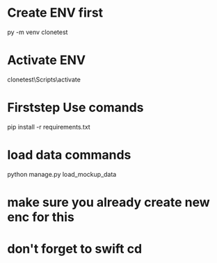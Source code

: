 # Create ENV first #
py -m venv clonetest

# Activate ENV #
clonetest\Scripts\activate

# Firststep Use comands #
pip install -r requirements.txt

# load data commands #  
python manage.py load_mockup_data

# make sure you already create new enc for this #
# don't forget to swift cd #

